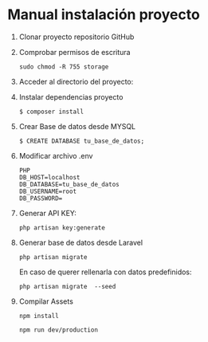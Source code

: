 <h1>Manual instalación proyecto</h1>

1. Clonar proyecto repositorio GitHub

   

2. Comprobar permisos de escritura

   ```
   sudo chmod -R 755 storage
   ```

3. Acceder al directorio del proyecto:

   

4. Instalar dependencias proyecto 

   ```
   $ composer install
   ```

   

5. Crear Base de datos desde MYSQL

   ```
   $ CREATE DATABASE tu_base_de_datos;
   ```

6. Modificar archivo .env

   ```
   PHP
   DB_HOST=localhost
   DB_DATABASE=tu_base_de_datos
   DB_USERNAME=root
   DB_PASSWORD=
   ```

7. Generar API KEY:

   ```
   php artisan key:generate
   ```

8. Generar base de datos desde Laravel

   ```
   php artisan migrate 
   ```

   En caso de querer rellenarla con datos predefinidos:

   ```
   php artisan migrate  --seed
   ```

9. Compilar Assets

   ```
   npm install 
   
   npm run dev/production
   ```
